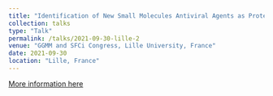 ```yaml
---
title: "Identification of New Small Molecules Antiviral Agents as Protein-Protein Inhibitors of the ACE2 : Coronavirus Spike Interactions to Prevent the Entry of SARS-CoV-2 to the host Cell"
collection: talks
type: "Talk"
permalink: /talks/2021-09-30-lille-2
venue: "GGMM and SFCi Congress, Lille University, France"
date: 2021-09-30
location: "Lille, France"
---
```


[More information here](https://ggmm-sfci-lille.com/)

